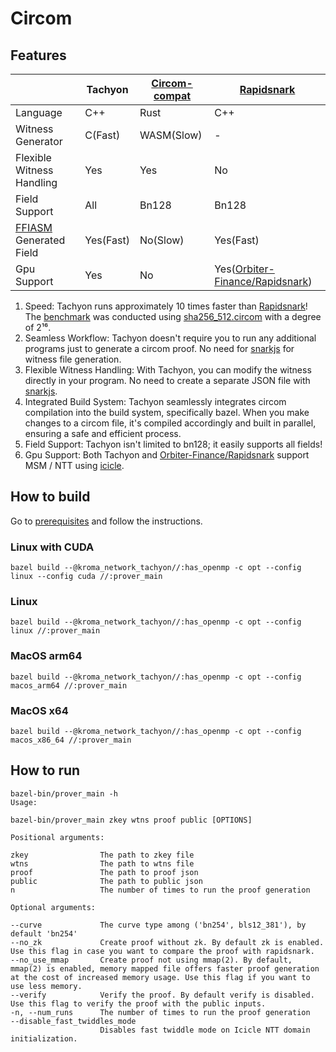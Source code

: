 # Circom

## Features

|                           | Tachyon   | [Circom-compat] | [Rapidsnark]                      |
| ------------------------- | --------- | --------------- | --------------------------------- |
| Language                  | C++       | Rust            | C++                               |
| Witness Generator         | C(Fast)   | WASM(Slow)      | -                                 |
| Flexible Witness Handling | Yes       | Yes             | No                                |
| Field Support             | All       | Bn128           | Bn128                             |
| [FFIASM] Generated Field  | Yes(Fast) | No(Slow)        | Yes(Fast)                         |
| Gpu Support               | Yes       | No              | Yes([Orbiter-Finance/Rapidsnark]) |

1. Speed: Tachyon runs approximately 10 times faster than [Rapidsnark]! The [benchmark] was conducted using [sha256_512.circom] with a degree of 2¹⁶.
2. Seamless Workflow: Tachyon doesn't require you to run any additional programs just to generate a circom proof. No need for [snarkjs] for witness file generation.
3. Flexible Witness Handling: With Tachyon, you can modify the witness directly in your program. No need to create a separate JSON file with [snarkjs].
4. Integrated Build System: Tachyon seamlessly integrates circom compilation into the build system, specifically bazel. When you make changes to a circom file, it's compiled accordingly and built in parallel, ensuring a safe and efficient process.
5. Field Support: Tachyon isn't limited to bn128; it easily supports all fields!
6. Gpu Support: Both Tachyon and [Orbiter-Finance/Rapidsnark] support MSM / NTT using [icicle].

[Circom-compat]: https://github.com/arkworks-rs/circom-compat
[Rapidsnark]: https://github.com/iden3/rapidsnark
[FFIASM]: https://github.com/iden3/ffiasm
[Orbiter-Finance/Rapidsnark]: https://github.com/Orbiter-Finance/rapidsnark
[benchmark]: /vendors/circom/benchmark/README.md
[sha256_512.circom]: /vendors/circom/benchmark/sha256_512.circom
[snarkjs]: https://github.com/iden3/snarkjs
[icicle]: https://github.com/ingonyama-zk/icicle

## How to build

Go to [prerequisites](../../docs/how_to_use/how_to_build.md#Prerequisites) and follow the instructions.

### Linux with CUDA

```shell
bazel build --@kroma_network_tachyon//:has_openmp -c opt --config linux --config cuda //:prover_main
```

### Linux

```shell
bazel build --@kroma_network_tachyon//:has_openmp -c opt --config linux //:prover_main
```

### MacOS arm64

```shell
bazel build --@kroma_network_tachyon//:has_openmp -c opt --config macos_arm64 //:prover_main
```

### MacOS x64

```shell
bazel build --@kroma_network_tachyon//:has_openmp -c opt --config macos_x86_64 //:prover_main
```

## How to run

```shell
bazel-bin/prover_main -h
Usage:

bazel-bin/prover_main zkey wtns proof public [OPTIONS]

Positional arguments:

zkey                The path to zkey file
wtns                The path to wtns file
proof               The path to proof json
public              The path to public json
n                   The number of times to run the proof generation

Optional arguments:

--curve             The curve type among ('bn254', bls12_381'), by default 'bn254'
--no_zk             Create proof without zk. By default zk is enabled. Use this flag in case you want to compare the proof with rapidsnark.
--no_use_mmap       Create proof not using mmap(2). By default, mmap(2) is enabled, memory mapped file offers faster proof generation at the cost of increased memory usage. Use this flag if you want to use less memory.
--verify            Verify the proof. By default verify is disabled. Use this flag to verify the proof with the public inputs.
-n, --num_runs      The number of times to run the proof generation
--disable_fast_twiddles_mode
                    Disables fast twiddle mode on Icicle NTT domain initialization.
```
